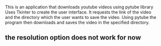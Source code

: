 This is an application that downloads youtube videos using pytube library
Uses Tkinter to create the user interface.
It requests the link of the video and the directory which the user wants to save the video. 
Using pytube the program then downloads and saves the video in the specified directory.

## the resolution option does not work for now
